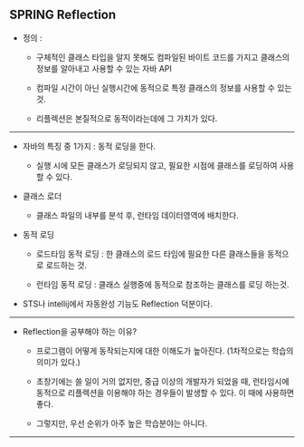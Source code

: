 ## SPRING Reflection

- 정의 :
  - 구체적인 클래스 타입을 알지 못해도 컴파일된 바이트 코드를 가지고 클래스의 정보를 알아내고 사용할 수 있는 자바 API

  - 컴파일 시간이 아닌 실행시간에 동적으로 특정 클래스의 정보를 사용할 수 있는 것.

  - 리플렉션은 본질적으로 동적이라는데에 그 가치가 있다.

---
- 자바의 특징 중 1가지 : 동적 로딩을 한다.
  - 실행 시에 모든 클래스가 로딩되지 않고, 필요한 시점에 클래스를 로딩하여 사용할 수 있다.

- 클래스 로더
  - 클래스 파일의 내부를 분석 후, 런타임 데이터영역에 배치한다.

- 동적 로딩
  - 로드타임 동적 로딩 : 한 클래스의 로드 타임에 필요한 다른 클래스들을 동적으로 로드하는 것.

  - 런타임 동적 로딩 : 클래스 실행중에 동적으로 참조하는 클래스를 로딩 하는것.

- STS나 intellij에서 자동완성 기능도 Reflection 덕분이다.
---
- Reflection을 공부해야 하는 이유?
  - 프로그램이 어떻게 동작되는지에 대한 이해도가 높아진다.
    (1차적으로는 학습의 의미가 있다.)

  - 초창기에는 쓸 일이 거의 없지만, 중급 이상의 개발자가 되었을 때, 런타임시에 동적으로 리플렉션을 이용해야 하는 경우들이 발생할 수 있다. 이 때에 사용하면 좋다.

  - 그렇지만, 우선 순위가 아주 높은 학습분야는 아니다.

---
